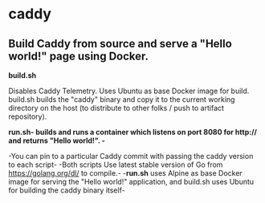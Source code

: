 # caddy

## Build Caddy from source and serve a "Hello world!" page using Docker. 

**build.sh**

Disables Caddy Telemetry. 
Uses Ubuntu as base Docker image for build. 
build.sh builds the "caddy" binary and copy it to the current working directory on the host (to distribute to other folks / push to artifact repository). 


**run.sh- 
builds and runs a container which listens on port 8080 for http:// and returns "Hello world!". 
-**

-You can pin to a particular Caddy commit with passing the caddy version to each script-
-Both scripts Use latest stable version of Go from https://golang.org/dl/ to compile.-
-**run.sh** uses Alpine as base Docker image for serving the "Hello world!" application, 
and build.sh uses Ubuntu for building the caddy binary itself-
